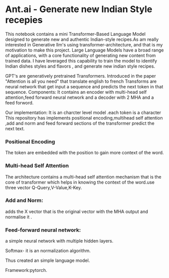 # Ant.ai - Generate new Indian Style recepies

This notebook contains a mini Transformer-Based Language Model designed to generate new and authentic Indian-style recipes.As am really interested in Generative llm's using transformer-architecture, and that is my motivation to make this project. Large Language Models have a broad range of applications, with a core functionality of generating new content from trained data. I have leveraged this capability to train the model to identify Indian dishes styles and flavors , and generate new indian style recipes.

GPT's are generatively pretrained Transformers.
Introduced in the paper "Attention is all you need" that translate english to french
Transforms are neural network that get input a sequence and predicts the next token in that sequence.
Components:
It contains an encoder with multi-head self attention,feed forward neural network and a decoder with 2 MHA and a feed forword.

Our implementation:
It is an charcter level model .each token is a character
This repository has implements positional encoding,multihead self attention ,add and norm and feed forward sections of the transformer predict the next text.

### Positional Encoding
The token are embedded with the position to gain more context of the word.

### Multi-head Self Attention
The architecture contains a  multi-head self attention mechanism that is the core of transformer which helps in knowing the 
context of the word.use three vector Q-Query,V-Value,K-Key.

### Add and Norm:
adds the X vector that is the original vector with the MHA output and normalise it .

### Feed-forward neural network:
a simple neural network with multiple hidden layers.

Softmax- it is an normalization algorithm.

Thus created an simple language model.


Framework:pytorch.


